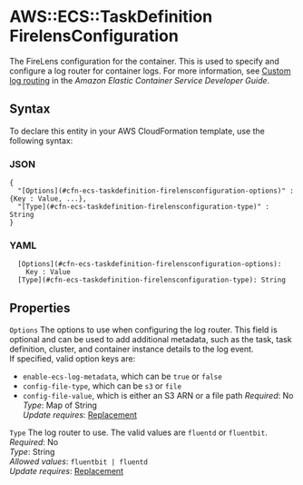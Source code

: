 # AWS::ECS::TaskDefinition FirelensConfiguration<a name="aws-properties-ecs-taskdefinition-firelensconfiguration"></a>

The FireLens configuration for the container\. This is used to specify and configure a log router for container logs\. For more information, see [Custom log routing](https://docs.aws.amazon.com/AmazonECS/latest/developerguide/using_firelens.html) in the _Amazon Elastic Container Service Developer Guide_\.

## Syntax<a name="aws-properties-ecs-taskdefinition-firelensconfiguration-syntax"></a>

To declare this entity in your AWS CloudFormation template, use the following syntax:

### JSON<a name="aws-properties-ecs-taskdefinition-firelensconfiguration-syntax.json"></a>

```
{
  "[Options](#cfn-ecs-taskdefinition-firelensconfiguration-options)" : {Key : Value, ...},
  "[Type](#cfn-ecs-taskdefinition-firelensconfiguration-type)" : String
}
```

### YAML<a name="aws-properties-ecs-taskdefinition-firelensconfiguration-syntax.yaml"></a>

```
  [Options](#cfn-ecs-taskdefinition-firelensconfiguration-options):
    Key : Value
  [Type](#cfn-ecs-taskdefinition-firelensconfiguration-type): String
```

## Properties<a name="aws-properties-ecs-taskdefinition-firelensconfiguration-properties"></a>

`Options` <a name="cfn-ecs-taskdefinition-firelensconfiguration-options"></a>
The options to use when configuring the log router\. This field is optional and can be used to add additional metadata, such as the task, task definition, cluster, and container instance details to the log event\.  
 If specified, valid option keys are:

- `enable-ecs-log-metadata`, which can be `true` or `false`
- `config-file-type`, which can be `s3` or `file`
- `config-file-value`, which is either an S3 ARN or a file path
  _Required_: No  
  _Type_: Map of String  
  _Update requires_: [Replacement](https://docs.aws.amazon.com/AWSCloudFormation/latest/UserGuide/using-cfn-updating-stacks-update-behaviors.html#update-replacement)

`Type` <a name="cfn-ecs-taskdefinition-firelensconfiguration-type"></a>
The log router to use\. The valid values are `fluentd` or `fluentbit`\.  
_Required_: No  
_Type_: String  
_Allowed values_: `fluentbit | fluentd`  
_Update requires_: [Replacement](https://docs.aws.amazon.com/AWSCloudFormation/latest/UserGuide/using-cfn-updating-stacks-update-behaviors.html#update-replacement)
